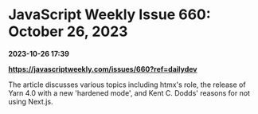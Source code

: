 # JavaScript Weekly Issue 660: October 26, 2023

**2023-10-26 17:39**

**https://javascriptweekly.com/issues/660?ref=dailydev**

The article discusses various topics including htmx's role, the release of Yarn 4.0 with a new 'hardened mode', and Kent C. Dodds' reasons for not using Next.js.